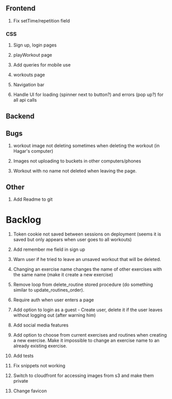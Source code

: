## Frontend

1. Fix setTime/repetition field

### CSS

1. Sign up, login pages

2. playWorkout page

3. Add queries for mobile use

4. workouts page

5. Navigation bar

6. Handle UI for loading (spinner next to button?) and errors (pop up?) for all api calls

## Backend

## Bugs

1. workout image not deleting sometimes when deleting the workout (in Hagar's computer)

2. Images not uploading to buckets in other computers/phones

3. Workout with no name not deleted when leaving the page.

## Other

1. Add Readme to git

# Backlog

1. Token cookie not saved between sessions on deployment (seems it is saved but only appears when user goes to all workouts)

2. Add remember me field in sign up

3. Warn user if he tried to leave an unsaved workout that will be deleted.

4. Changing an exercise name changes the name of other exercises with the same name (make it create a new exercise)

5. Remove loop from delete_routine stored procedure (do something similar to update_routines_order).

6. Require auth when user enters a page

7. Add option to login as a guest - Create user, delete it if the user leaves without logging out (after warning him)

8. Add social media features

9. Add option to choose from current exercises and routines when creating a new exercise.
   Make it impossible to change an exercise name to an already existing exercise.

10. Add tests

11. Fix snippets not working

12. Switch to cloudfront for accessing images from s3 and make them private

13. Change favicon
